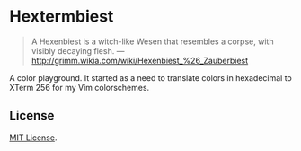 # Hextermbiest

> A Hexenbiest is a witch-like Wesen that resembles a corpse, with visibly
> decaying flesh.
— http://grimm.wikia.com/wiki/Hexenbiest_%26_Zauberbiest

A color playground. It started as a need to translate colors in hexadecimal
to XTerm 256 for my Vim colorschemes.


## License

[MIT License](https://github.com/arnau/hextermbiest/blob/master/LICENSE).
